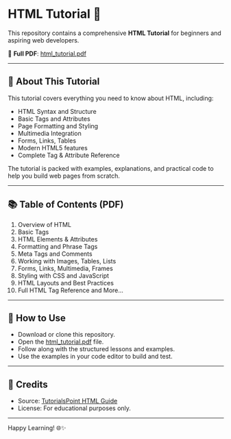 # HTML Tutorial 📘

This repository contains a comprehensive **HTML Tutorial** for beginners and aspiring web developers.

📄 **Full PDF**: [html_tutorial.pdf](./html_tutorial.pdf)

---

## 🧾 About This Tutorial

This tutorial covers everything you need to know about HTML, including:

- HTML Syntax and Structure
- Basic Tags and Attributes
- Page Formatting and Styling
- Multimedia Integration
- Forms, Links, Tables
- Modern HTML5 features
- Complete Tag & Attribute Reference

The tutorial is packed with examples, explanations, and practical code to help you build web pages from scratch.

---

## 📚 Table of Contents (PDF)

1. Overview of HTML
2. Basic Tags
3. HTML Elements & Attributes
4. Formatting and Phrase Tags
5. Meta Tags and Comments
6. Working with Images, Tables, Lists
7. Forms, Links, Multimedia, Frames
8. Styling with CSS and JavaScript
9. HTML Layouts and Best Practices
10. Full HTML Tag Reference and More...

---

## 🚀 How to Use

- Download or clone this repository.
- Open the [html_tutorial.pdf](./html_tutorial.pdf) file.
- Follow along with the structured lessons and examples.
- Use the examples in your code editor to build and test.

---

## 📢 Credits

- Source: [TutorialsPoint HTML Guide](https://www.tutorialspoint.com/html/index.htm)
- License: For educational purposes only.

---

Happy Learning! 🌐✨
